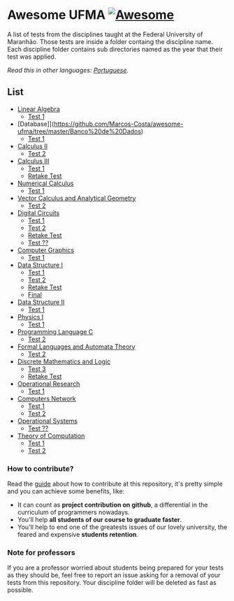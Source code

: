# Awesome UFMA [![Awesome](https://awesome.re/badge.svg)](https://awesome.re)
A list of tests from the disciplines taught at the Federal University of Maranhão.
Those tests are inside a folder containg the discipline name. Each discipline folder contains sub directories named as the year that their test was applied.

*Read this in other languages: [Portuguese](README.md).*

## List
- [Linear Algebra](https://github.com/Marcos-Costa/awesome-ufma/tree/master/Algebra%20Linear)
	- [Test 1](https://github.com/Marcos-Costa/awesome-ufma/tree/master/Algebra%20Linear/prova%201)
- [Database]](https://github.com/Marcos-Costa/awesome-ufma/tree/master/Banco%20de%20Dados)		
  	- [Test 1](https://github.com/Marcos-Costa/awesome-ufma/tree/master/Banco%20de%20Dados/prova%201)
- [Calculus II](https://github.com/Marcos-Costa/awesome-ufma/tree/master/Calculo%20II/)
	- [Test 2](https://github.com/Marcos-Costa/awesome-ufma/tree/master/Calculo%20II/prova%202)
- [Calculus III](https://github.com/Marcos-Costa/awesome-ufma/tree/master/Calculo%20III/)
	- [Test 1](https://github.com/Marcos-Costa/awesome-ufma/blob/master/Calculo%20III/prova%201/2018_1.pdf)
	- [Retake Test](https://github.com/Marcos-Costa/awesome-ufma/tree/master/Calculo%20III/reposicao)	
- [Numerical Calculus](https://github.com/Marcos-Costa/awesome-ufma/tree/master/Calculo%20Numerico/)
	- [Test 1](https://github.com/Marcos-Costa/awesome-ufma/tree/master/Calculo%20Numerico/prova%201)
- [Vector Calculus and Analytical Geometry](https://github.com/Marcos-Costa/awesome-ufma/tree/master/Calculo%20Vetorial)
	- [Test 2](https://github.com/Marcos-Costa/awesome-ufma/tree/master/Calculo%20Vetorial/prova%202)
- [Digital Circuits](https://github.com/Marcos-Costa/awesome-ufma/tree/master/Circuitos%20Digitais)
	- [Test 1](https://github.com/Marcos-Costa/awesome-ufma/tree/master/Circuitos%20Digitais/prova%201)
	- [Test 2](https://github.com/Marcos-Costa/awesome-ufma/tree/master/Circuitos%20Digitais/prova%202)
	- [Retake Test](https://github.com/Marcos-Costa/awesome-ufma/tree/master/Circuitos%20Digitais/reposicao)
	- [Test ??](https://github.com/Marcos-Costa/awesome-ufma/tree/master/Circuitos%20Digitais/prova%20%3F%3F)
- [Computer Graphics](https://github.com/Marcos-Costa/awesome-ufma/tree/master/Computacao%20Grafica)
	- [Test 1](https://github.com/Marcos-Costa/awesome-ufma/tree/master/Computacao%20Grafica/prova%201)
- [Data Structure I](https://github.com/Marcos-Costa/awesome-ufma/tree/master/Estrutura%20de%20Dados%20I)
	- [Test 1](https://github.com/Marcos-Costa/awesome-ufma/tree/master/Estrutura%20de%20Dados%20I/prova%201)
	- [Test 2](https://github.com/Marcos-Costa/awesome-ufma/tree/master/Estrutura%20de%20Dados%20I/prova%202)
	- [Retake Test](https://github.com/Marcos-Costa/awesome-ufma/tree/master/Estrutura%20de%20Dados%20I/reposicao)
	- [Final](https://github.com/Marcos-Costa/awesome-ufma/tree/master/Estrutura%20de%20Dados%20I/final)
- [Data Structure II](https://github.com/Marcos-Costa/awesome-ufma/tree/master/Estrutura%20de%20Dados%20II)
	- [Test 1](https://github.com/Marcos-Costa/awesome-ufma/tree/master/Estrutura%20de%20Dados%20II/prova%201)
- [Physics I](https://github.com/Marcos-Costa/awesome-ufma/tree/master/F%C3%ADsica%201)
	- [Test 1](https://github.com/Marcos-Costa/awesome-ufma/tree/master/F%C3%ADsica%201/prova%201)
- [Programming Language C](https://github.com/Marcos-Costa/awesome-ufma/tree/master/Linguagem%20de%20Programa%C3%A7%C3%A3o)
	- [Test 2](https://github.com/Marcos-Costa/awesome-ufma/tree/master/Linguagem%20de%20Programa%C3%A7%C3%A3o/prova%202)
- [Formal Languages and Automata Theory](https://github.com/Marcos-Costa/awesome-ufma/tree/master/Linguagens%20Formais%20e%20Automatos)
	- [Test 2](https://github.com/Marcos-Costa/awesome-ufma/tree/master/Linguagens%20Formais%20e%20Automatos/prova%202)
- [Discrete Mathematics and Logic](https://github.com/Marcos-Costa/awesome-ufma/tree/master/Matematica%20Discreta%20e%20Logica)
	- [Test 3](https://github.com/Marcos-Costa/awesome-ufma/tree/master/Matematica%20Discreta%20e%20Logica/prova%203)
	- [Retake Test](https://github.com/Marcos-Costa/awesome-ufma/tree/master/Matematica%20Discreta%20e%20Logica/reposicao)
- [Operational Research](https://github.com/Marcos-Costa/awesome-ufma/tree/master/Pesquisa%20Operacional)
	- [Test 1](https://github.com/Marcos-Costa/awesome-ufma/tree/master/Pesquisa%20Operacional/prova%201)
- [Computers Network](https://github.com/Marcos-Costa/awesome-ufma/tree/master/Redes%20de%20Computadores%20I)
	- [Test 1](https://github.com/Marcos-Costa/awesome-ufma/tree/master/Redes%20de%20Computadores%20I/prova%201)
	- [Test 2](https://github.com/Marcos-Costa/awesome-ufma/tree/master/Redes%20de%20Computadores%20I/prova%202)
- [Operational Systems](https://github.com/Marcos-Costa/awesome-ufma/tree/master/Sistema%20Operacional)
	- [Test ??](https://github.com/Marcos-Costa/awesome-ufma/tree/master/Sistema%20Operacional/prova%20%3F%3F)
- [Theory of Computation](https://github.com/Marcos-Costa/awesome-ufma/tree/master/Teoria%20da%20Computacao)
	- [Test 1](https://github.com/Marcos-Costa/awesome-ufma/tree/master/Teoria%20da%20Computacao/Prova%201)
	- [Test 2](https://github.com/Marcos-Costa/awesome-ufma/tree/master/Teoria%20da%20Computacao/Prova%202)

### How to contribute?
Read the [guide](https://github.com/Marcos-Costa/awesome-ufma/blob/master/CONTRIBUTING.md) about how to contribute at this repository, it's pretty simple and you can achieve some benefits, like:
* It can count as **project contribution on github**, a differential in the curriculum of programmers nowadays.
* You'll help **all students of our course to graduate faster**.
* You'll help to end one of the greatests issues of our lovely university, the feared and expensive **students retention**.

### Note for professors 
If you are a professor worried about students being prepared for your tests as they should be, feel free to report an issue asking for a removal of your tests from this repository. Your discipline folder will be deleted as fast as possible.


